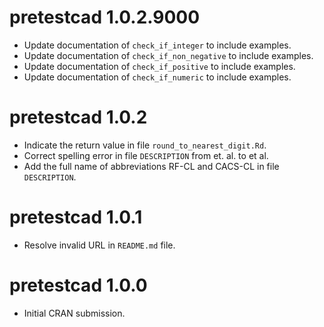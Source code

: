 # pretestcad 1.0.2.9000

* Update documentation of `check_if_integer` to include examples.
* Update documentation of `check_if_non_negative` to include examples.
* Update documentation of `check_if_positive` to include examples.
* Update documentation of `check_if_numeric` to include examples.

# pretestcad 1.0.2

* Indicate the return value in file `round_to_nearest_digit.Rd`.
* Correct spelling error in file `DESCRIPTION` from et. al. to et al.
* Add the full name of abbreviations RF-CL and CACS-CL in file `DESCRIPTION`.

# pretestcad 1.0.1

* Resolve invalid URL in `README.md` file.

# pretestcad 1.0.0

* Initial CRAN submission.
